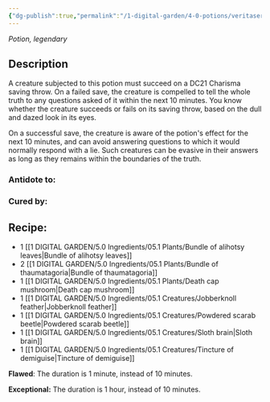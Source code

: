 ```yaml
---
{"dg-publish":true,"permalink":"/1-digital-garden/4-0-potions/veritaserum/","tags":["#potion","legendary"]}
---
```


*Potion, legendary* 

## Description

A creature subjected to this potion must succeed on a DC21 Charisma saving throw. On a failed save, the creature is compelled to tell the whole truth to any questions asked of it within the next 10 minutes. You know whether the creature succeeds or fails on its saving throw, based on the dull and dazed look in its eyes.

On a successful save, the creature is aware of the potion's effect for the next 10 minutes, and can avoid answering questions to which it would normally respond with a lie. Such creatures can be evasive in their answers as long as they remains within the boundaries of
the truth.

### Antidote to: 


### Cured by:


## Recipe:

- 1 [[1 DIGITAL GARDEN/5.0 Ingredients/05.1 Plants/Bundle of alihotsy leaves\|Bundle of alihotsy leaves]]
- 2 [[1 DIGITAL GARDEN/5.0 Ingredients/05.1 Plants/Bundle of thaumatagoria\|Bundle of thaumatagoria]]
- 1 [[1 DIGITAL GARDEN/5.0 Ingredients/05.1 Plants/Death cap mushroom\|Death cap mushroom]]
- 1 [[1 DIGITAL GARDEN/5.0 Ingredients/05.1 Creatures/Jobberknoll feather\|Jobberknoll feather]]
- 1 [[1 DIGITAL GARDEN/5.0 Ingredients/05.1 Creatures/Powdered scarab beetle\|Powdered scarab beetle]]
- 1 [[1 DIGITAL GARDEN/5.0 Ingredients/05.1 Creatures/Sloth brain\|Sloth brain]]
- 1 [[1 DIGITAL GARDEN/5.0 Ingredients/05.1 Creatures/Tincture of demiguise\|Tincture of demiguise]]

**Flawed**:
The duration is 1 minute, instead of 10 minutes.

**Exceptional:** 
The duration is 1 hour, instead of 10 minutes.